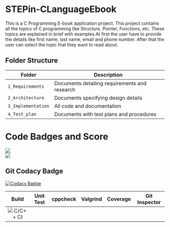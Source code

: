# STEPin-CLanguageEbook
This is a C Programming E-book application project. This project contains all the topics of C programming like Structure, Pointer, Functions, etc. These topics are explained in brief with examples.At first the user have to provide the details like first name, last name, email and phone number. After that the user can select the topic that they want to read about. 


## Folder Structure
|Folder             | Description |
|-------------------| -----------------------------------------|
| `1_Requirements`   | Documents detailing requirements and research|
| `2_Architecture`         | Documents specifying design details|
| `3_Implementation` | All code and documentation|
| `4_Test_plan`      | Documents with test plans and procedures|


# Code Badges and Score

![](https://www.code-inspector.com/project/28285/score/svg)<br />![](https://www.code-inspector.com/project/28285/status/svg)

## Git Codacy Badge
[![Codacy Badge](https://app.codacy.com/project/badge/Grade/d4df06ebe6704905ab57c23e02670aff)](https://www.codacy.com/gh/Arsha28/STEPin-CLanguageEbook/dashboard?utm_source=github.com&amp;utm_medium=referral&amp;utm_content=Arsha28/STEPin-CLanguageEbook&amp;utm_campaign=Badge_Grade)



|Build|Unit Test|cppcheck|Valgrind|Coverage|Git Inspector|
|:--:|:--:|:--:|:--:|:--:|:--:|
|![C/C++ CI](https://github.com/Arsha28/STEPin-CLanguageEbook/actions/workflows/c-build.yml/badge.svg)|
